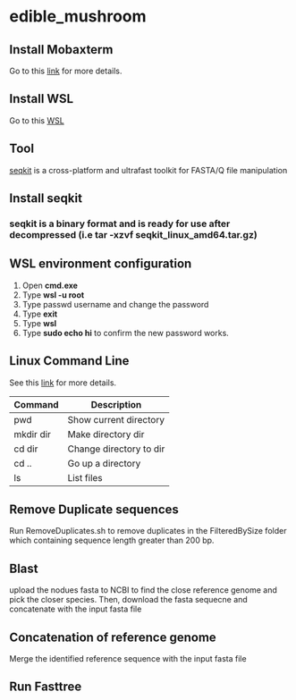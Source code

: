 # edible_mushroom

## Install Mobaxterm
Go to this [link](https://www.geeksforgeeks.org/how-to-install-mobaxterm-portable-edition-on-windows/) for more details.

## Install WSL 
Go to this [WSL](https://learn.microsoft.com/en-us/windows/wsl/install)

## Tool
[seqkit](https://github.com/shenwei356/seqkit/releases/download/v2.8.0/seqkit_linux_amd64.tar.gz) is a cross-platform and ultrafast toolkit for FASTA/Q file manipulation

## Install seqkit
### seqkit is a binary format and is ready for use after decompressed (i.e tar -xzvf seqkit_linux_amd64.tar.gz)

## WSL environment configuration
1. Open **cmd.exe**
2. Type **wsl -u root**
3. Type passwd username and change the password
4. Type **exit**
5. Type **wsl**
6. Type **sudo echo hi** to confirm the new password works.

## Linux Command Line
See this [link](https://cheatography.com/davechild/cheat-sheets/linux-command-line/) for more details.

Command    | Description 
-----------|--------------------
pwd        | Show current directory
mkdir dir  | Make directory dir
cd dir     | Change directory to dir
cd ..      | Go up a directory
ls         | List files

## Remove Duplicate sequences 
Run RemoveDuplicates.sh to remove duplicates in the FilteredBySize folder which containing sequence length greater than 200 bp.

## Blast
upload the nodues fasta to NCBI to find the close reference genome and pick the closer species. Then, download the fasta sequecne and concatenate with the input fasta file

## Concatenation of reference genome 
Merge the identified reference sequence with the input fasta file

## Run Fasttree
